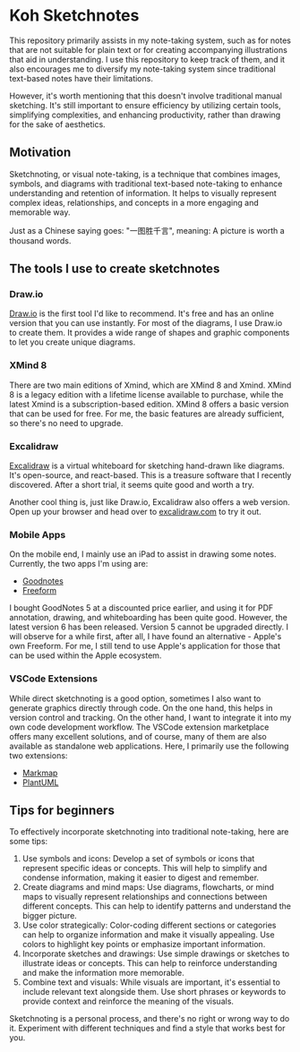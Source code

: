 # Koh Sketchnotes

This repository primarily assists in my note-taking system, such as for notes that are not suitable for plain text or for creating accompanying illustrations that aid in understanding. I use this repository to keep track of them, and it also encourages me to diversify my note-taking system since traditional text-based notes have their limitations.

However, it's worth mentioning that this doesn't involve traditional manual sketching. It's still important to ensure efficiency by utilizing certain tools, simplifying complexities, and enhancing productivity, rather than drawing for the sake of aesthetics.

## Motivation

Sketchnoting, or visual note-taking, is a technique that combines images, symbols, and diagrams with traditional text-based note-taking to enhance understanding and retention of information. It helps to visually represent complex ideas, relationships, and concepts in a more engaging and memorable way.

Just as a Chinese saying goes: "一图胜千言", meaning: A picture is worth a thousand words.

## The tools I use to create sketchnotes

### Draw.io

[Draw.io](https://app.diagrams.net/) is the first tool I'd like to recommend. It's free and has an online version that you can use instantly. For most of the diagrams, I use Draw.io to create them. It provides a wide range of shapes and graphic components to let you create unique diagrams.

### XMind 8

There are two main editions of Xmind, which are XMind 8 and Xmind. XMind 8 is a legacy edition with a lifetime license available to purchase, while the latest Xmind is a subscription-based edition. XMind 8 offers a basic version that can be used for free. For me, the basic features are already sufficient, so there's no need to upgrade.

### Excalidraw

[Excalidraw](https://excalidraw.com/) is a virtual whiteboard for sketching hand-drawn like diagrams. It's open-source, and react-based. This is a treasure software that I recently discovered. After a short trial, it seems quite good and worth a try.

Another cool thing is, just like Draw.io, Excalidraw also offers a web version. Open up your browser and head over to [excalidraw.com](https://excalidraw.com/) to try it out.

### Mobile Apps

On the mobile end, I mainly use an iPad to assist in drawing some notes. Currently, the two apps I'm using are:

- [Goodnotes](https://www.goodnotes.com/)
- [Freeform](https://apps.apple.com/ca/app/freeform/id6443742539)

I bought GoodNotes 5 at a discounted price earlier, and using it for PDF annotation, drawing, and whiteboarding has been quite good. However, the latest version 6 has been released. Version 5 cannot be upgraded directly. I will observe for a while first, after all, I have found an alternative - Apple's own Freeform. For me, I still tend to use Apple's application for those that can be used within the Apple ecosystem.

### VSCode Extensions

While direct sketchnoting is a good option, sometimes I also want to generate graphics directly through code. On the one hand, this helps in version control and tracking. On the other hand, I want to integrate it into my own code development workflow. The VSCode extension marketplace offers many excellent solutions, and of course, many of them are also available as standalone web applications. Here, I primarily use the following two extensions:

- [Markmap](https://marketplace.visualstudio.com/items?itemName=gera2ld.markmap-vscode)
- [PlantUML](https://marketplace.visualstudio.com/items?itemName=jebbs.plantuml)

## Tips for beginners

To effectively incorporate sketchnoting into traditional note-taking, here are some tips:

1. Use symbols and icons: Develop a set of symbols or icons that represent specific ideas or concepts. This will help to simplify and condense information, making it easier to digest and remember.
2. Create diagrams and mind maps: Use diagrams, flowcharts, or mind maps to visually represent relationships and connections between different concepts. This can help to identify patterns and understand the bigger picture.
3. Use color strategically: Color-coding different sections or categories can help to organize information and make it visually appealing. Use colors to highlight key points or emphasize important information.
4. Incorporate sketches and drawings: Use simple drawings or sketches to illustrate ideas or concepts. This can help to reinforce understanding and make the information more memorable.
5. Combine text and visuals: While visuals are important, it's essential to include relevant text alongside them. Use short phrases or keywords to provide context and reinforce the meaning of the visuals.

Sketchnoting is a personal process, and there's no right or wrong way to do it. Experiment with different techniques and find a style that works best for you.